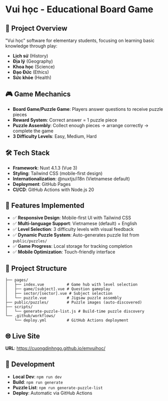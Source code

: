 # Vui học - Educational Board Game

## 🎯 Project Overview
"Vui học" software for elementary students, focusing on learning basic knowledge through play:
- **Lịch sử** (History)
- **Địa lý** (Geography) 
- **Khoa học** (Science)
- **Đạo Đức** (Ethics)
- **Sức khỏe** (Health)

## 🎮 Game Mechanics
- **Board Game/Puzzle Game**: Players answer questions to receive puzzle pieces
- **Reward System**: Correct answer = 1 puzzle piece
- **Puzzle Assembly**: Collect enough pieces → arrange correctly → complete the game
- **3 Difficulty Levels**: Easy, Medium, Hard

## 🛠 Tech Stack
- **Framework**: Nuxt 4.1.3 (Vue 3)
- **Styling**: Tailwind CSS (mobile-first design)
- **Internationalization**: @nuxtjs/i18n (Vietnamese default)
- **Deployment**: GitHub Pages
- **CI/CD**: GitHub Actions with Node.js 20

## 🚀 Features Implemented
- ✅ **Responsive Design**: Mobile-first UI with Tailwind CSS
- ✅ **Multi-language Support**: Vietnamese (default) + English
- ✅ **Level Selection**: 3 difficulty levels with visual feedback
- ✅ **Dynamic Puzzle System**: Auto-generates puzzle list from `public/puzzles/`
- ✅ **Game Progress**: Local storage for tracking completion
- ✅ **Mobile Optimization**: Touch-friendly interface

## 📁 Project Structure
```
├── pages/
│   ├── index.vue          # Game hub with level selection
│   ├── game/[subject].vue # Question gameplay
│   ├── sector/[sector].vue # Subject selection
│   └── puzzle.vue         # Jigsaw puzzle assembly
├── public/puzzles/        # Puzzle images (auto-discovered)
├── scripts/
│   └── generate-puzzle-list.js # Build-time puzzle discovery
└── .github/workflows/
    └── deploy.yml         # GitHub Actions deployment
```

## 🌐 Live Site
**URL**: https://cuongdinhngo.github.io/emvuihoc/

## 🔧 Development
- **Local Dev**: `npm run dev`
- **Build**: `npm run generate`
- **Puzzle List**: `npm run generate-puzzle-list`
- **Deploy**: Automatic via GitHub Actions